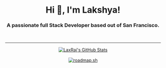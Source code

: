 <h1 align="center">Hi 👋, I'm Lakshya!</h1>
<h3 align="center">A passionate full Stack Developer based out of San Francisco.</h3>
  <br>
  <hr>
<section align="center">
  <a href="https://awesome-github-stats.azurewebsites.net/index.html??cardType=github&theme=github-dark&preferLogin=false&Border=DD4EDA">
    <img alt="LaxRaj's GitHub Stats" src="https://awesome-github-stats.azurewebsites.net/user-stats/LaxRaj?cardType=github&theme=github-dark&preferLogin=false&Border=DD4EDA" />
</section>
<br>
    <section align="center" >
      <a href="https://roadmap.sh"><img src="https://api.roadmap.sh/v1-badge/wide/6538a98c035e8d1be736bfeb?variant=dark" alt="roadmap.sh"/></a>
    </section>
<!--START_SECTION:waka-->
<!--END_SECTION:waka-->

